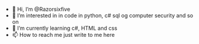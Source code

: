 - 👋 Hi, I’m @Razorsixfive
- 👀 I’m interested in in code in python, c# sql og computer security and so on
- 🌱 I’m currently learning c#, HTML and css 
- 📫 How to reach me just write to me here
